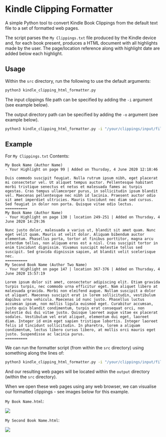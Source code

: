 # Kindle Clipping Formatter
A simple Python tool to convert Kindle Book Clippings from the default text file to a set of formatted web pages.

The script parses the `My Clippings.txt` file produced by the Kindle device and, for each book present, produces a HTML document with all highlights made by the user. The page/location reference along with highlight date are added below each highlight.

## Usage
Within the `src` directory, run the following to use the default arguments:
```bash
python3 kindle_clipping_html_formatter.py
```

The input clippings file path can be specified by adding the `-i` argument (see example below).

The output directory path can be specified by adding the `-o` argument (see example below).

```bash
python3 kindle_clipping_html_formatter.py -i "/your/clippings/input/file/path/here/My Clippings.txt" -o "/your/output/file/path/here/"
```

## Example

For `My Clippings.txt` Contents:

```text
My Book Name (Author Name)
- Your Highlight on page 99 | Added on Thursday, 4 June 2020 12:18:46

Duis commodo suscipit feugiat. Nulla rutrum ipsum nibh, eget placerat mi consectetur vel. Ut aliquet tempus auctor. Pellentesque habitant morbi tristique senectus et netus et malesuada fames ac turpis egestas. Cras tempus ullamcorper purus, in sollicitudin ipsum blandit vel. Maecenas pellentesque nec nibh id lacinia. Praesent auctor odio sit amet imperdiet ultricies. Mauris tincidunt nec diam sed cursus. Sed feugiat in dolor non porta. Quisque vitae odio lectus. 
==========
My Book Name (Author Name)
- Your Highlight on page 130 | location 249-251 | Added on Thursday, 4 June 2020 14:29:36

Nunc justo dolor, malesuada a varius ut, blandit sit amet quam. Nunc eget velit quam. Mauris at velit dolor. Aliquam bibendum auctor elementum. Phasellus porta, tortor at finibus porttitor, magna arcu interdum tellus, non aliquam eros est a nisl. Cras suscipit tortor in enim tincidunt dignissim. Vivamus suscipit molestie tellus sed suscipit. Sed gravida dignissim sapien, at blandit velit scelerisque nec. 
==========
My Second Book Name (Author Two Name)
- Your Highlight on page 147 | location 367-376 | Added on Thursday, 4 June 2020 15:57:19

Lorem ipsum dolor sit amet, consectetur adipiscing elit. Etiam gravida turpis turpis, nec commodo urna efficitur eget. Nam aliquet libero at malesuada gravida. Morbi non eleifend augue. Nullam suscipit a dolor ut aliquet. Maecenas suscipit erat in lorem sollicitudin, vestibulum dapibus urna vehicula. Maecenas id nunc justo. Phasellus luctus accumsan ipsum, non mollis ligula euismod eget. Curabitur accumsan, justo quis blandit condimentum, turpis erat consequat orci, non molestie dui dui vitae justo. Quisque laoreet augue vitae ex placerat sodales. Vestibulum vel erat aliquet, elementum dui eget, laoreet diam. Integer id enim eget sapien tristique lobortis. Integer laoreet felis id tincidunt sollicitudin. In pharetra, lorem a aliquam condimentum, lectus libero cursus libero, at mollis orci mauris eget justo. Suspendisse ac lacinia purus. 
==========
```

We can run the formatter script (from within the `src` directory) using something along the lines of:
```bash
python3 kindle_clipping_html_formatter.py -i "/your/clippings/input/file/path/here/My Clippings.txt"
```
And our resulting web pages will be located within the `output` directory (within the `src` directory).

When we open these web pages using any web browser, we can visualise our formatted clippings - see images below for this example.

`My Book Name.html`:

![](README_ASSETS/example_1_book_1.png)

`My Second Book Name.html`:

![](README_ASSETS/example_1_book_2.png)
